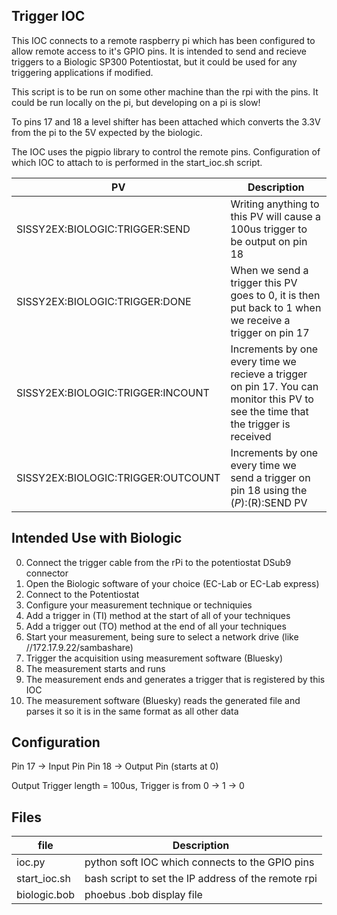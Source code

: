 ## Trigger IOC

This IOC connects to a remote raspberry pi which has been configured to allow remote access to it's GPIO pins. It is intended to send and recieve triggers to a Biologic SP300 Potentiostat, but it could be used for any triggering applications if modified.

This script is to be run on some other machine than the rpi with the pins. It could be run locally on the pi, but developing on a pi is slow!

To pins 17 and 18 a level shifter has been attached which converts the 3.3V from the pi to the 5V expected by the biologic. 

The IOC uses the pigpio library to control the remote pins. Configuration of which IOC to attach to is performed in the start_ioc.sh script. 

| PV |    Description | 
|----------|-------------|
| SISSY2EX:BIOLOGIC:TRIGGER:SEND |  Writing anything to this PV will cause a 100us trigger to be output on pin 18  | 
| SISSY2EX:BIOLOGIC:TRIGGER:DONE |   When we send a trigger this PV goes to 0, it is then put back to 1 when we receive a trigger on pin 17 |  
| SISSY2EX:BIOLOGIC:TRIGGER:INCOUNT | Increments by one every time we recieve a trigger on pin 17. You can monitor this PV to see the time that the trigger is received |  
| SISSY2EX:BIOLOGIC:TRIGGER:OUTCOUNT | Increments by one every time we send a trigger on pin 18 using the $(P):$(R):SEND PV |  

## Intended Use with Biologic

0. Connect the trigger cable from the rPi to the potentiostat DSub9 connector
1. Open the Biologic software of your choice (EC-Lab or EC-Lab express)
2. Connect to the Potentiostat
3. Configure your measurement technique or techniquies
4. Add a trigger in (TI) method at the start of all of your techniques
5. Add a trigger out (TO) method at the end of all your techniques
6. Start your measurement, being sure to select a network drive (like //172.17.9.22/sambashare)
7. Trigger the acquisition using measurement software (Bluesky)
8. The measurement starts and runs
9. The measurement ends and generates a trigger that is registered by this IOC
10. The measurement software (Bluesky) reads the generated file and parses it so it is in the same format as all other data 

## Configuration

Pin 17 -> Input Pin
Pin 18 -> Output Pin (starts at 0)

Output Trigger length = 100us, Trigger is from 0 -> 1 -> 0

## Files

| file |    Description | 
|----------|-------------|
| ioc.py |  python soft IOC which connects to the GPIO pins  | 
| start_ioc.sh |  bash script to set the IP address of the remote rpi |  
| biologic.bob | phoebus .bob display file |  


